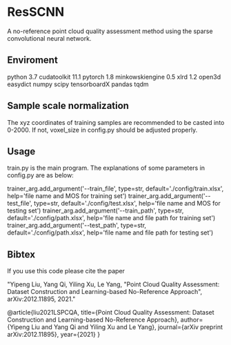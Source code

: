 # ResSCNN

A no-reference point cloud quality assessment method using the sparse convolutional neural network.

Enviroment
-----------

python 3.7
cudatoolkit 11.1
pytorch 1.8
minkowskiengine 0.5
xlrd 1.2
open3d
easydict
numpy
scipy
tensorboardX
pandas
tqdm

Sample scale normalization
-----------
The xyz coordinates of training samples are recommended to be casted into 0-2000. If not, voxel_size in config.py should be adjusted properly.

Usage
-----------
train.py is the main program. The explanations of some parameters in config.py are as below:

trainer_arg.add_argument('--train_file', type=str, default='./config/train.xlsx', help='file name and MOS for training set')
trainer_arg.add_argument('--test_file', type=str, default='./config/test.xlsx', help='file name and MOS for testing set')
trainer_arg.add_argument('--train_path', type=str, default='./config/path.xlsx', help='file name and file path for training set')
trainer_arg.add_argument('--test_path', type=str, default='./config/path.xlsx', help='file name and file path for testing set')



Bibtex
-----------
If you use this code please cite the paper

"Yipeng Liu, Yang Qi, Yiling Xu, Le Yang, "Point Cloud Quality Assessment: Dataset Construction and Learning-based No-Reference Approach", arXiv:2012.11895, 2021."

@article{liu2021LSPCQA,
    title={Point Cloud Quality Assessment: Dataset Construction and Learning-based No-Reference Approach},
    author={Yipeng Liu and Yang Qi and Yiling Xu and Le Yang},
    journal={arXiv preprint arXiv:2012.11895},
    year={2021}
}

